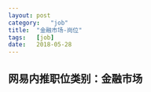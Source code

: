```yaml
---
layout:	post
category:	"job"
title:	"金融市场-岗位"
tags:	[job]
date:	2018-05-28
---
```

## 网易内推职位类别：金融市场
